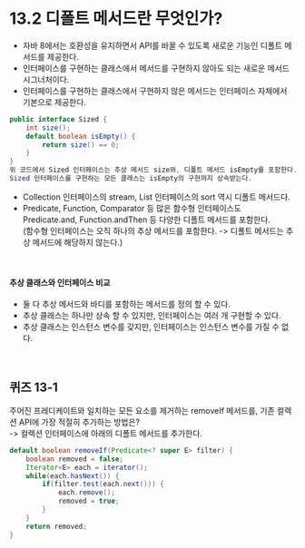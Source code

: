 # 13.2 디폴트 메서드란 무엇인가?
- 자바 8에서는 호환성을 유지하면서 API를 바꿀 수 있도록 새로운 기능인 디폴트 메서드를 제공한다.
- 인터페이스를 구현하는 클래스에서 메서드를 구현하지 않아도 되는 새로운 메서드 시그너처이다.
- 인터페이스를 구현하는 클래스에서 구현하지 않은 메서드는 인터페이스 자체에서 기본으로 제공한다.
```java
public interface Sized {
    int size();
    default boolean isEmpty() {
        return size() == 0;
    }
}
위 코드에서 Sized 인터페이스는 추상 메서드 size와, 디폴트 메서드 isEmpty를 포함한다.
Sized 인터페이스를 구현하는 모든 클래스는 isEmpty의 구현까지 상속받는다.
```

- Collection 인터페이스의 stream, List 인터페이스의 sort 역시 디폴트 메서드다.
- Predicate, Function, Comparator 등 많은 함수형 인터페이스도 <br>Predicate.and, Function.andThen 등 다양한 디폴트 메서드를 포함한다.<br>
  (함수형 인터페이스는 오직 하나의 추상 메서드를 포함한다. -> 디폴트 메서드는 추상 메서드에 해당하지 않는다.)
<br>

#### 추상 클래스와 인터페이스 비교
- 둘 다 추상 메서드와 바디를 포함하는 메서드를 정의 할 수 있다.
- 추상 클래스는 하나만 상속 할 수 있지만, 인터페이스는 여러 개 구현할 수 있다.
- 추상 클래스는 인스턴스 변수를 갖지만, 인터페이스는 인스턴스 변수를 가질 수 없다.
<br>

## 퀴즈 13-1
주어진 프레디케이트와 일치하는 모든 요소를 제거하는 removeIf 메서드를, 기존 컬렉션 API에 가장 적절히 추가하는 방법은?
<br>  -> 컬렉션 인터페이스에 아래의 디폴트 메서드를 추가한다.
```java
default boolean removeIf(Predicate<? super E> filter) {
    boolean removed = false;
    Iterator<E> each = iterator();
    while(each.hasNext()) {
        if(filter.test(each.next())) {
            each.remove();
            removed = true;
        }
    }
    return removed;
}
```
